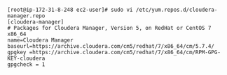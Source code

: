 <pre><code>
[root@ip-172-31-8-248 ec2-user]# sudo vi /etc/yum.repos.d/cloudera-manager.repo
[cloudera-manager]
# Packages for Cloudera Manager, Version 5, on RedHat or CentOS 7 x86_64
name=Cloudera Manager
baseurl=https://archive.cloudera.com/cm5/redhat/7/x86_64/cm/5.7.4/
gpgkey =https://archive.cloudera.com/cm5/redhat/7/x86_64/cm/RPM-GPG-KEY-cloudera
gpgcheck = 1

</code></pre>
